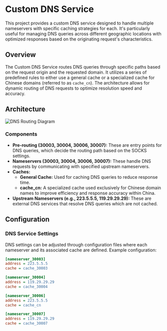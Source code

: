 # Custom DNS Service

This project provides a custom DNS service designed to handle multiple nameservers with specific caching strategies for each. It's particularly useful for managing DNS queries across different geographic locations with optimized responses based on the originating request's characteristics.

## Overview

The Custom DNS Service routes DNS queries through specific paths based on the request origin and the requested domain. It utilizes a series of predefined rules to either use a general cache or a specialized cache for Chinese domains (referred to as `cache_cn`). The architecture allows for dynamic routing of DNS requests to optimize resolution speed and accuracy.

## Architecture

![DNS Routing Diagram](img/1.png)

### Components

- **Pre-routing (30003, 30004, 30006, 30007):** These are entry points for DNS queries, which decide the routing path based on the SOCKS settings.
- **Nameservers (30003, 30004, 30006, 30007):** These handle DNS requests by communicating with specified upstream nameservers.
- **Caches:**
  - **General Cache:** Used for caching DNS queries to reduce response time.
  - **cache_cn:** A specialized cache used exclusively for Chinese domain names to improve efficiency and response accuracy within China.
- **Upstream Nameservers (e.g., 223.5.5.5, 119.29.29.29):** These are external DNS services that resolve DNS queries which are not cached.

## Configuration

### DNS Service Settings

DNS settings can be adjusted through configuration files where each nameserver and its associated cache are defined. Example configuration:

```ini
[nameserver_30003]
address = 223.5.5.5
cache = cache_30003

[nameserver_30004]
address = 119.29.29.29
cache = cache_30004

[nameserver_30006]
address = 223.5.5.5
cache = cache_cn

[nameserver_30007]
address = 119.29.29.29
cache = cache_30007
